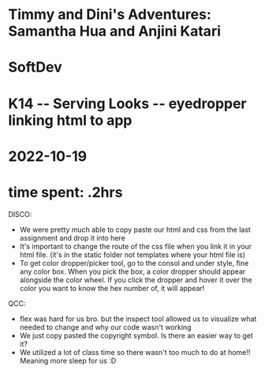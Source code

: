 # Timmy and Dini's Adventures: Samantha Hua and Anjini Katari
# SoftDev
# K14 -- Serving Looks -- eyedropper linking html to app 
# 2022-10-19
# time spent: .2hrs

DISCO:
 * We were pretty much able to copy paste our html and css from the last assignment and drop it into here
 * It's important to change the route of the css file when you link it in your html file. (it's in the static folder not templates where your html file is)
 * To get color dropper/picker tool, go to the consol and under style, fine any color box. When you pick the box, a color dropper should appear alongside the color wheel. If you click the dropper and hover it over the color you want to know the hex number of, it will appear! 

QCC:
 * flex was hard for us bro. but the inspect tool allowed us to visualize what needed to change and why our code wasn't working
 * We just copy pasted the copyright symbol. Is there an easier way to get it?
 * We utilized a lot of class time so there wasn't too much to do at home!! Meaning more sleep for us :D 